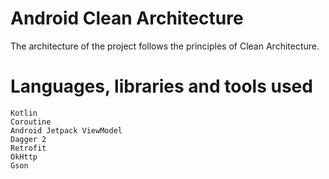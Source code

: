 # Android Clean Architecture
The architecture of the project follows the principles of Clean Architecture. 

# Languages, libraries and tools used

    Kotlin
    Coroutine
	Android Jetpack ViewModel
    Dagger 2
    Retrofit
    OkHttp
    Gson
	


